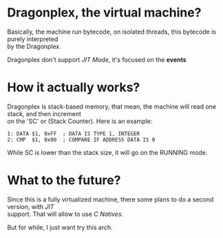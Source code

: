 # Dragonplex, the virtual machine?
  
Basically, the machine run bytecode, on isolated threads, this bytecode is purely interpreted  
by the Dragonplex.  
  
Dragonplex don't support *JIT Mode*, it's focused on the **events**  
  
# How it actually works?  
  
Dragonplex is stack-based memory, that mean, the machine will read one stack, and then increment  
on the 'SC' or (Stack Counter). Here is an example:  
  
```
1: DATA $1, 0xFF  ; DATA IS TYPE 1, INTEGER
2: CMP  $1, 0x00  ; COMPARE IF ADDRESS DATA IS 0
```

While SC is lower than the stack size, it will go on the RUNNING mode.  

# What to the future?  
  
Since this is a fully virtualized machine, there some plans to do a second version, with *JIT*  
support. That will allow to use *C Natives*.  
  
But for while, I just want try this arch.
